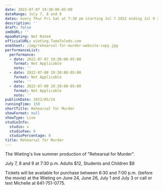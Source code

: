 ```yaml
---
date: 2022-07-07 19:30:00-05:00
dateRange: July 7, 8 and 9
dates: every Thur Fri Sat at 7:30 pm starting Jul 7 2022 ending Jul 9 2022
description: ''
draft: false
imdbURL: ''
mpaaRating: Not Rated
officialURL: wieting.TamaToledo.com
oneSheet: /img/rehearsal-for-murder-website-copy.jpg
performanceList:
  performance:
  - date: 2022-07-07 19:30:00-05:00
    format: Not Applicable
    note: ''
  - date: 2022-07-08 19:30:00-05:00
    format: Not Applicable
    note: ''
  - date: 2022-07-09 19:30:00-05:00
    format: Not Applicable
    note: ''
publishDate: 2022/05/24
runningTime: 150
shortTitle: Rehearsal for Murder
showFormat: null
showType: Live
studioInfo:
  studio: x
  studioFee: 0
  studioPercentage: 0
title: Rehearsal for Murder
---
```


The Wieting's live summer production of "Rehearsal for Murder".  

July 7, 8 and 9 at 7:30 p.m.  Adults $12, Students and Children $8

Tickets will be available for purchase between 6:30 and 7:00 p.m. (before the movie) at the Wieting on June 24, June 26, July 1 and July 3 or call or text Michelle at 641-751-0775.